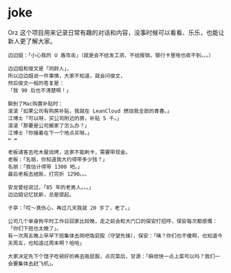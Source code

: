 # joke
Orz 这个项目用来记录日常有趣的对话和内容，没事时候可以看看、乐乐，也能让新人更了解大家。

```
边边姐：「小心我的 U 盾攻击」（就是会不给发工资、不给报销，银行卡里啥也收不到。。。）
```

```
边边姐和俊文是「同龄人」，
所以边边姐说一件事情，大家不知道，就会问俊文，
然后俊文一般的答复是：
「我 90 后也不清楚啊！」
```
```
聊到了Mac购置补贴时：
滚滚「如果公司有购房补贴，我就在 LeanCloud 燃烧我全部的青春。」
江博士「可以呀，买公司附近的房，补贴 5 千。」
滚滚「那要是公司搬家了怎么办？」
江博士「你接着在下一个地点买呀。」
= =
```
```
老板请客去吃木屋烧烤，这家不能刷卡，需要带现金。
老板：「名丽，你知道我大约得带多少钱？」
名丽：「我估计得带 1300 吧。」
最后老板去结账，打完折 1290。。。
```

```
安龙曾经说过，「85 年的老男人。。。」
边边姐记忆犹新，总是提起。
```

```
子亭：「哎～真伤心，再过几天我就 20 岁了，老了。」
```

```
公司几个单身狗平时工作日回家比较晚，走之前会和大门口的保安打招呼，保安每次都感慨：「你们下班也太晚了」。
有一次周五晚上早早下班集体去网吧吸屁股（守望先锋），保安：「咦？你们也不傻啊，也知道今天周五，也知道过周末啊？哈哈」
```

```
大家决定先下个馆子吃顿好的再去吸屁股，点完菜后，甘源：「麻烦快一点上菜可以吗？我们一会要集体去赶飞机」。
```
